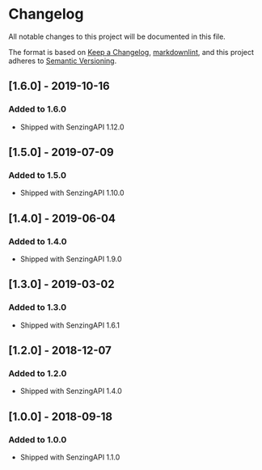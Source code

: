 # Changelog

All notable changes to this project will be documented in this file.

The format is based on [Keep a Changelog](https://keepachangelog.com/en/1.0.0/),
[markdownlint](https://dlaa.me/markdownlint/),
and this project adheres to [Semantic Versioning](https://semver.org/spec/v2.0.0.html).

## [1.6.0] - 2019-10-16

### Added to 1.6.0

- Shipped with SenzingAPI 1.12.0

## [1.5.0] - 2019-07-09

### Added to 1.5.0

- Shipped with SenzingAPI 1.10.0

## [1.4.0] - 2019-06-04

### Added to 1.4.0

- Shipped with SenzingAPI 1.9.0

## [1.3.0] - 2019-03-02

### Added to 1.3.0

- Shipped with SenzingAPI 1.6.1

## [1.2.0] - 2018-12-07

### Added to 1.2.0

- Shipped with SenzingAPI 1.4.0

## [1.0.0] - 2018-09-18

### Added to 1.0.0

- Shipped with SenzingAPI 1.1.0
